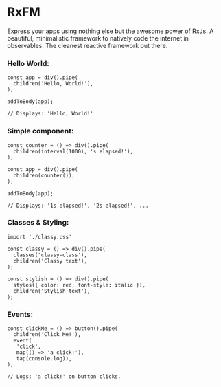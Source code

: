 # RxFM

Express your apps using nothing else but the awesome power of RxJs. A beautiful, minimalistic framework to natively code the internet in observables. The cleanest reactive framework out there.

 ### Hello World:
```
const app = div().pipe(
  children('Hello, World!'),
);

addToBody(app);

// Displays: 'Hello, World!'
```

 ### Simple component:
```
const counter = () => div().pipe(
  children(interval(1000), 's elapsed!'),
);

const app = div().pipe(
  children(counter()),
);

addToBody(app);

// Displays: '1s elapsed!', '2s elapsed!', ...
```

### Classes & Styling:
```
import './classy.css'

const classy = () => div().pipe(
  classes('classy-class'),
  children('Classy text'),
);

const stylish = () => div().pipe(
  styles({ color: red; font-style: italic }),
  children('Stylish text'),
);
```

### Events:
```
const clickMe = () => button().pipe(
  children('Click Me!'),
  event(
   'click',
   map(() => 'a click!'),
   tap(console.log)),
);

// Logs: 'a click!' on button clicks.
```
